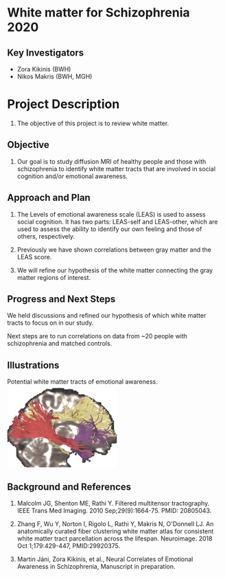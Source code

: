 # White matter for Schizophrenia 2020

## Key Investigators

- Zora Kikinis (BWH)
- Nikos Makris (BWH, MGH)

# Project Description

1.  The objective of this project is to review white matter.

## Objective

<!-- Describe here WHAT you would like to achieve (what you will have as end result). -->

1. Our goal is to study diffusion MRI of healthy people and those with schizophrenia to identify white matter tracts that are involved in social cognition and/or emotional awareness.

## Approach and Plan
<!-- Describe here HOW you would like to achieve the objectives stated above. -->
1. The Levels of emotional awareness scale (LEAS) is used to assess social cognition. It has two parts: LEAS-self and LEAS-other, which are used to assess the ability to identify our own feeling and those of others, respectively. 

1. Previously we have shown correlations between gray matter and the LEAS score.

1. We will refine our hypothesis of the white matter connecting the gray matter regions of interest.


## Progress and Next Steps

<!-- Update this section as you make progress, describing of what you have ACTUALLY DONE. If there are specific steps that you could not complete then you can describe them here, too. -->

We held discussions and refined our hypothesis of which white matter tracts to focus on in our study.

Next steps are to run correlations on data from ~20 people with schizophrenia and matched controls.

## Illustrations

Potential white matter tracts of emotional awareness.
![Test Caption](dMRI_PW33.png)


## Background and References

<!-- If you developed any software, include link to the source code repository. If possible, also add links to sample data, and to any relevant publications. -->

1. Malcolm JG, Shenton ME, Rathi Y. Filtered multitensor tractography. IEEE Trans Med Imaging. 2010 Sep;29(9):1664-75.  PMID: 20805043.
 
1. Zhang F, Wu Y, Norton I, Rigolo L, Rathi Y, Makris N, O'Donnell LJ. An anatomically curated fiber clustering white matter atlas for consistent white matter tract parcellation across the lifespan. Neuroimage. 2018 Oct 1;179:429-447, PMID:29920375.
 
1. Martin Jáni, Zora Kikinis, et al., Neural Correlates of Emotional Awareness in Schizophrenia,
Manuscript in preparation.
